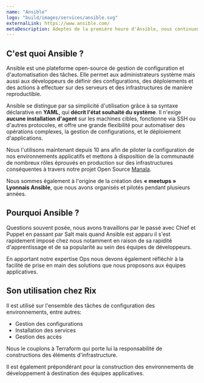 ```yaml
---
name: "Ansible"
logo: "build/images/services/ansible.svg"
externalLink: https://www.ansible.com/
metaDescription: Adeptes de la première heure d'Ansible, nous continuons 10 ans plus tard à l'utiliser de manière intensive pour la construction de nos infrastructures et de nos environnement de développement.
---
```


## C'est quoi Ansible ?
Ansible est une plateforme open-source de gestion de configuration et d'automatisation des tâches. 
Elle permet aux administrateurs système mais aussi aux développeurs de définir des configurations, des déploiements et des actions à effectuer sur des serveurs et des infrastructures de manière reproductible. 

Ansible se distingue par sa simplicité d'utilisation grâce à sa syntaxe déclarative en **YAML**, qui **décrit l'état souhaité du système**. Il n'exige **aucune installation d'agent** sur les machines cibles, fonctionne via SSH ou d'autres protocoles, et offre une grande flexibilité pour automatiser des opérations complexes, la gestion de configurations, et le déploiement d'applications.

Nous l'utilisons maintenant depuis 10 ans afin de piloter la configuration de nos environnements applicatifs et mettons à disposition de la communauté de nombreux rôles éprouvés en production sur des infrastructures conséquentes à travers notre projet Open Source [Manala](https://github.com/manala/ansible-roles).

Nous sommes également à l'origine de la création des **« meetups » Lyonnais Ansible**, que nous avons organisés et pilotés pendant plusieurs années.

## Pourquoi Ansible ?

Questions souvent posée, nous avons travaillons par le passé avec Chief et Puppet en passant par Salt mais quand Ansible est apparu il s'est rapidement imposé chez nous notamment en raison de sa rapidité d'apprentissage et de sa popularité au sein des équipes de développeurs.

En apportant notre expertise Ops nous devons également réfléchir à la facilité de prise en main des solutions que nous proposons aux équipes applicatives.

## Son utilisation chez Rix

Il est utilisé sur l'ensemble des tâches de configuration des environnements, entre autres: 

- Gestion des configurations
- Installation des services
- Gestion des accès

Nous le couplons à Terraform qui porte lui la responsabilité de constructions des éléments d'infrastructure.

Il est également prépondérant pour la construction des environnements de développement à destination des équipes applicatives.